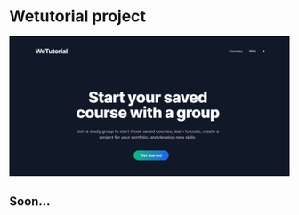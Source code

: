 # Wetutorial project

![screenshoot](https://raw.githubusercontent.com/solisjoaquin/solisjoaquin/master/Screenshot_2021-04-09%20WeTutorial.png)

## Soon... 